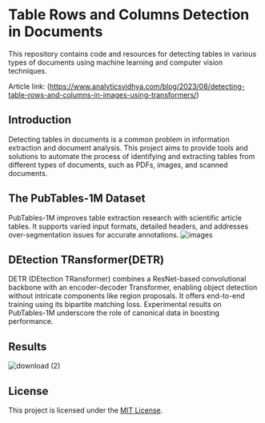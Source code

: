 # Table Rows and Columns Detection in Documents

This repository contains code and resources for detecting tables in various types of documents using machine learning and computer vision techniques.

Article link: (https://www.analyticsvidhya.com/blog/2023/08/detecting-table-rows-and-columns-in-images-using-transformers/)

## Introduction

Detecting tables in documents is a common problem in information extraction and document analysis. This project aims to provide tools and solutions to automate the process of identifying and extracting tables from different types of documents, such as PDFs, images, and scanned documents.

## The PubTables-1M Dataset
PubTables-1M improves table extraction research with scientific article tables. It supports varied input formats, detailed headers, and addresses over-segmentation issues for accurate annotations.
![images](https://github.com/inuwamobarak/detecting-tables-in-documents/assets/65142149/e2e25965-3bb5-49f1-9531-273402006163)

## DEtection TRansformer(DETR)
DETR (DEtection TRansformer) combines a ResNet-based convolutional backbone with an encoder-decoder Transformer, enabling object detection without intricate components like region proposals. It offers end-to-end training using its bipartite matching loss. Experimental results on PubTables-1M underscore the role of canonical data in boosting performance.

## Results
![download (2)](https://github.com/inuwamobarak/detecting-tables-in-documents/assets/65142149/2593eccf-e020-49f6-9ce4-729e6c1974f3)

## License

This project is licensed under the [MIT License](LICENSE).
